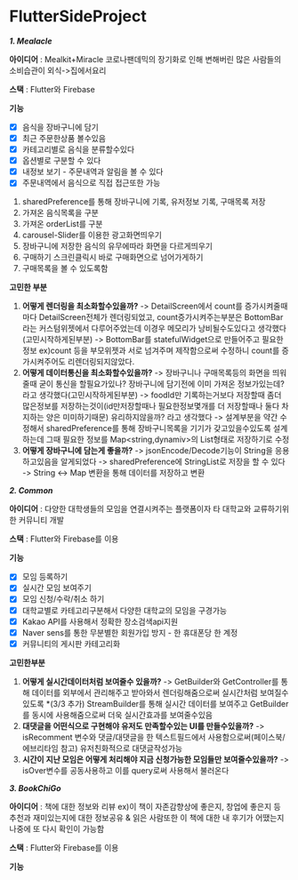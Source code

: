 # FlutterSideProject

**_1. Mealacle_**

**아이디어** : Mealkit+Miracle 코로나팬데믹의 장기화로 인해 변해버린 많은 사람들의 소비습관이 외식->집에서요리

**스택** : Flutter와 Firebase

**기능**

- [x] 음식을 장바구니에 담기
- [x] 최근 주문한상품 볼수있음
- [x] 카테고리별로 음식을 분류할수있다
- [x] 옵션별로 구분할 수 있다
- [x] 내정보 보기 - 주문내역과 알림을 볼 수 있다
- [x] 주문내역에서 음식으로 직접 접근또한 가능

1.  sharedPreference를 통해 장바구니에 기록, 유저정보 기록, 구매목록 저장
2.  가져온 음식목록을 구분
3.  가져온 orderList를 구분
4.  carousel-Slider를 이용한 광고화면띄우기
5.  장바구니에 저장한 음식의 유무에따라 화면을 다르게띄우기
6.  구매하기 스크린클릭시 바로 구매화면으로 넘어가게하기
7.  구매목록을 볼 수 있도록함

**고민한 부분**

1.  **어떻게 렌더링을 최소화할수있을까?** -> DetailScreen에서 count를 증가시켜줄때마다 DetailScreen전체가 렌더링되었고, count증가시켜주는부분은 BottomBar라는 커스텀위젯에서 다루어주었는데 이경우 메모리가 낭비될수도있다고 생각했다(고민시작하게된부분) -> BottomBar를 statefulWidget으로 만들어주고 필요한 정보 ex)count 등을 부모위젯과 서로 넘겨주며 제작함으로써 수정하니 count를 증가시켜주어도 리렌더링되지않았다.
2.  **어떻게 데이터통신을 최소화할수있을까?** -> 장바구니나 구매목록등의 화면을 띄워줄때 굳이 통신을 할필요가있나? 장바구니에 담기전에 이미 가져온 정보가있는데?라고 생각했다(고민시작하게된부분) -> foodId만 기록하는거보다 저장할때 좀더 많은정보를 저장하는것이(id만저장할때나 필요한정보몇개를 더 저장할때나 둘다 차지하는 양은 미미하기때문) 유리하지않을까? 라고 생각했다 -> 설계부분을 약간 수정해서 sharedPreference를 통해 장바구니목록을 기기가 갖고있을수있도록 설계하는데 그때 필요한 정보를 Map<string,dynamiv>의 List형태로 저장하기로 수정
3.  **어떻게 장바구니에 담는게 좋을까?** -> jsonEncode/Decode기능이 String을 응용하고있음을 알게되었다 -> sharedPreference에 StringList로 저장을 할 수 있다 -> String <-> Map 변환을 통해 데이터를 저장하고 변환

**_2. Common_**

**아이디어** : 다양한 대학생들의 모임을 연결시켜주는 플랫폼이자 타 대학교와 교류하기위한 커뮤니티 개발

**스택** : Flutter와 Firebase를 이용

**기능**

- [x] 모임 등록하기
- [x] 실시간 모임 보여주기
- [x] 모임 신청/수락/취소 하기
- [x] 대학교별로 카테고리구분해서 다양한 대학교의 모임을 구경가능
- [x] Kakao API를 사용해서 정확한 장소검색api지원
- [x] Naver sens를 통한 무분별한 회원가입 방지 - 한 휴대폰당 한 계정
- [x] 커뮤니티의 게시판 카테고리화

**고민한부분**

1. **어떻게 실시간데이터처럼 보여줄수 있을까?** -> GetBuilder와 GetController를 통해 데이터를 외부에서 관리해주고 받아와서 렌더링해줌으로써 실시간처럼 보여질수있도록
                                        *(3/3 추가) StreamBuilder를 통해 실시간 데이터를 보여주고 GetBuilder를 동시에 사용해줌으로써 더욱 실시간효과를 보여줄수있음
2. **대댓글을 어떤식으로 구현해야 유저도 만족할수있는 UI를 만들수있을까?** -> isRecomment 변수와 댓글/대댓글을 한 텍스트필드에서 사용함으로써(페이스북/에브리타임 참고) 유저친화적으로 대댓글작성가능
3. **시간이 지난 모임은 어떻게 처리해야 지금 신청가능한 모임들만 보여줄수있을까?** -> isOver변수를 공동사용하고 이를 query로써 사용해서 불러온다




**_3. BookChiGo_**

**아이디어** : 책에 대한 정보와 리뷰 ex)이 책이 자존감향상에 좋은지, 창업에 좋은지 등 추천과 재미있는지에 대한 정보공유 & 읽은 사람또한 이 책에 대한 내 후기가 어땠는지 나중에 또 다시 확인이 가능함

**스택** : Flutter와 Firebase를 이용

**기능**
